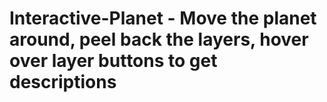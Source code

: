 # Interactive-Planet - Move the planet around, peel back the layers, hover over layer buttons to get descriptions
